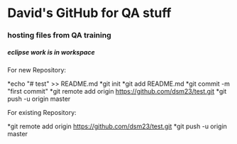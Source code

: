 # David's GitHub for QA stuff

### hosting files from QA training

##### eclipse work is in workspace

For new Repository:

*echo "# test" >> README.md
*git init
*git add README.md
*git commit -m "first commit"
*git remote add origin https://github.com/dsm23/test.git
*git push -u origin master

For existing Repository:

*git remote add origin https://github.com/dsm23/test.git
*git push -u origin master
